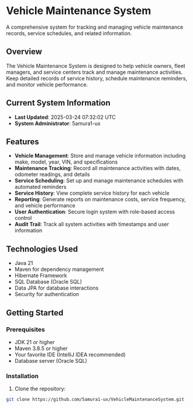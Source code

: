 # Vehicle Maintenance System

A comprehensive system for tracking and managing vehicle maintenance records, service schedules, and related information.

## Overview

The Vehicle Maintenance System is designed to help vehicle owners, fleet managers, and service centers track and manage maintenance activities. Keep detailed records of service history, schedule maintenance reminders, and monitor vehicle performance.

## Current System Information
- **Last Updated**: 2025-03-24 07:32:02 UTC
- **System Administrator**: 5amura1-ux

## Features

- **Vehicle Management**: Store and manage vehicle information including make, model, year, VIN, and specifications
- **Maintenance Tracking**: Record all maintenance activities with dates, odometer readings, and details
- **Service Scheduling**: Set up and manage maintenance schedules with automated reminders
- **Service History**: View complete service history for each vehicle
- **Reporting**: Generate reports on maintenance costs, service frequency, and vehicle performance
- **User Authentication**: Secure login system with role-based access control
- **Audit Trail**: Track all system activities with timestamps and user information

## Technologies Used

- Java 21
- Maven for dependency management
- Hibernate Framework
- SQL Database (Oracle SQL)
- Data JPA for database interactions
- Security for authentication

## Getting Started

### Prerequisites

- JDK 21 or higher
- Maven 3.8.5 or higher
- Your favorite IDE (IntelliJ IDEA recommended)
- Database server (Oracle SQL)

### Installation

1. Clone the repository:
```bash
git clone https://github.com/5amura1-ux/VehicleMaintenanceSystem.git
